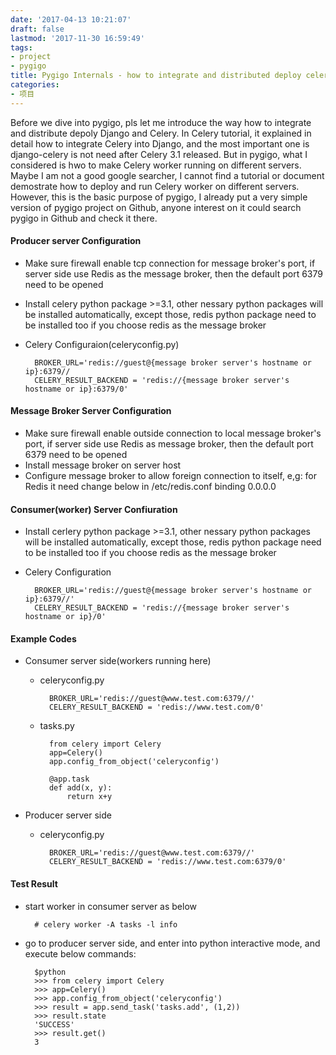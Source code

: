 ```yaml
---
date: '2017-04-13 10:21:07'
draft: false
lastmod: '2017-11-30 16:59:49'
tags:
- project
- pygigo
title: Pygigo Internals - how to integrate and distributed deploy celery worker
categories:
- 项目
---
```


Before we dive into pygigo, pls let me introduce the way how to integrate and distribute depoly Django and Celery. In Celery tutorial, it explained in detail how to integrate Celery into Django, and the most important one is django-celery is not need after Celery 3.1 released. But in pygigo, what I considered is hwo to make Celery worker running on different servers. Maybe I am not a good google searcher, I cannot find a tutorial or document demostrate how to deploy and run Celery worker on different servers. However, this is the basic purpose of pygigo, I already put a very simple version of pygigo project on Github, anyone interest on it could search pygigo in Github and check it there.

#### Producer server Configuration
- Make sure firewall enable tcp connection for message broker's port, if server side use Redis as the message broker, then the default port 6379 need to be opened
- Install celery python package >=3.1, other nessary python packages will be installed automatically, except those, redis python package need to be installed too if you choose redis as the message broker
- Celery Configuraion(celeryconfig.py)

        BROKER_URL='redis://guest@{message broker server's hostname or ip}:6379//
        CELERY_RESULT_BACKEND = 'redis://{message broker server's hostname or ip}:6379/0'


#### Message Broker Server Configuration
- Make sure firewall enable outside connection to local message broker's port, if server side use Redis as message broker, then the default port 6379 need to be opened
- Install message broker on server host
- Configure message broker to allow foreign connection to itself, e,g: for Redis it need change below in /etc/redis.conf
        binding 0.0.0.0

#### Consumer(worker) Server Confiuration
- Install cerlery python package >=3.1, other nessary python packages will be installed automatically, except those, redis python package need to be installed too if you choose redis as the message broker
- Celery Configuration

        BROKER_URL='redis://guest@{message broker server's hostname or ip}:6379//'
        CELERY_RESULT_BACKEND = 'redis://{message broker server's hostname or ip}/0'

#### Example Codes
- Consumer server side(workers running here)
    - celeryconfig.py

            BROKER_URL='redis://guest@www.test.com:6379//'
            CELERY_RESULT_BACKEND = 'redis://www.test.com/0'

    - tasks.py

			from celery import Celery
            app=Celery()
            app.config_from_object('celeryconfig')

            @app.task
            def add(x, y):
                return x+y

- Producer server side
	- celeryconfig.py

			BROKER_URL='redis://guest@www.test.com:6379//'
			CELERY_RESULT_BACKEND = 'redis://www.test.com:6379/0'

#### Test Result
- start worker in consumer server as below

        # celery worker -A tasks -l info
		
- go to producer server side, and enter into python interactive mode, and execute below commands:

		$python
		>>> from celery import Celery
		>>> app=Celery()
		>>> app.config_from_object('celeryconfig')
		>>> result = app.send_task('tasks.add', (1,2))
		>>> result.state
		'SUCCESS'
		>>> result.get()
		3